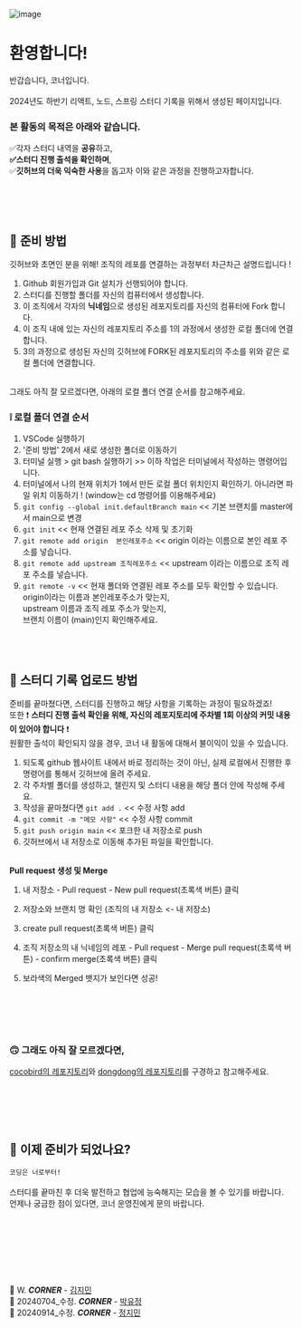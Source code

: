![image](https://github.com/user-attachments/assets/de028d12-13c1-4df0-a76b-d08a066b4d75)

# 환영합니다!
반갑습니다, 코너입니다. </br> </br> 
2024년도 하반기 리액트, 노드, 스프링 스터디 기록을 위해서 생성된 페이지입니다.</br>
### 본 활동의 목적은 아래와 같습니다.
✅각자 스터디 내역을 **공유**하고, </br>
**✅스터디 진행 출석을 확인하며**,</br>
✅**깃허브의 더욱 익숙한 사용**을 돕고자 이와 같은 과정을 진행하고자합니다.   
</br> </br> </br> </br>

## 🤔 준비 방법 
깃허브와 초면인 분을 위해! 조직의 레포를 연결하는 과정부터 차근차근 설명드립니다 !
1. Github 회원가입과 Git 설치가 선행되어야 합니다.
2. 스터디를 진행할 폴더를 자신의 컴퓨터에서 생성합니다.
3. 이 조직에서 각자의 **닉네임**으로 생성된 레포지토리를 자신의 컴퓨터에 Fork  합니다.
4. 이 조직 내에 있는 자신의 레포지토리 주소를 1의 과정에서 생성한 로컬 폴더에 연결합니다.
5. 3의 과정으로 생성된 자신의 깃허브에 FORK된 레포지토리의 주소를 위와 같은 로컬 폴더에 연결합니다.
</br> </br>

그래도 아직 잘 모르겠다면, 아래의 로컬 폴더 연결 순서를 참고해주세요.
### ❕ 로컬 폴더 연결 순서 
1. VSCode 실행하기
2. '준비 방법' 2에서 새로 생성한 폴더로 이동하기
3. 터미널 실행 > git bash 실행하기 >> 이하 작업은 터미널에서 작성하는 명령어입니다.
4. 터미널에서 나의 현재 위치가 1에서 만든 로컬 폴더 위치인지 확인하기.
아니라면 파일 위치 이동하기 ! (window는 cd 명령어를 이용해주세요)
5. ```git config --global init.defaultBranch main``` << 기본 브랜치를 master에서 main으로 변경
6. ``` git init ```
<< 현재 연결된 레포 주소 삭제 및 초기화
7. ``` git remote add origin  본인레포주소 ``` 
<< origin 이라는 이름으로 본인 레포 주소를 넣습니다.
8. ``` git remote add upstream 조직레포주소 ``` 
<< upstream 이라는 이름으로 조직 레포 주소를 넣습니다.
9. ``` git remote -v ```
<< 현재 폴더와 연결된 레포 주소를 모두 확인할 수 있습니다. </br>
origin이라는 이름과 본인레포주소가 맞는지, </br>upstream 이름과 조직 레포 주소가 맞는지, </br>브랜치 이름이 (main)인지 확인해주세요.
</br> </br> </br> </br>


## 🤗 스터디 기록 업로드 방법
준비를 끝마쳤다면, 스터디를 진행하고 해당 사항을 기록하는 과정이 필요하겠죠! </br> 
또한 ❗ **스터디 진행 출석 확인을 위해, 자신의 레포지토리에 주차별 1회 이상의 커밋 내용이 있어야 합니다** ❗  </br> 
원활한 출석이 확인되지 않을 경우, 코너 내 활동에 대해서 불이익이 있을 수 있습니다. </br> 

1. 되도록 github 웹사이트 내에서 바로 정리하는 것이 아닌, 실제 로컬에서 진행한 후 명령어를 통해서 깃허브에 올려 주세요.
2. 각 주차별 폴더를 생성하고, 챌린지 및 스터디 내용을 해당 폴더 안에 작성해 주세요.
3. 작성을 끝마쳤다면 ```git add .``` << 수정 사항 add
4. ```git commit -m "메모 사항"``` << 수정 사항 commit
5. ```git push origin main``` << 포크한 내 저장소로 push
6. 깃허브에서 내 저장소로 이동해 추가된 파일을 확인합니다.

</br> **Pull request 생성 및 Merge**
1. 내 저장소 - Pull request - New pull request(초록색 버튼) 클릭
2. 저장소와 브랜치 명 확인 (조직의 내 저장소 <- 내 저장소)
3. create pull request(초록색 버튼) 클릭
4. 조직 저장소의 내 닉네임의 레포 - Pull request - Merge pull request(초록색 버튼) - confirm merge(초록색 버튼) 클릭
5. 보라색의 Merged 뱃지가 보인다면 성공!
   
   </br></br></br></br>

### 🙃 그래도 아직 잘 모르겠다면, 
[cocobird의 레포지토리](https://github.com/DS-Corner-Study/COCOBIRD/tree/main)와 [dongdong의 레포지토리](https://github.com/DS-Corner-Study-2024-SummerBreak/dongdong)를 구경하고 참고해주세요.

</br> </br> </br> </br>

## 🚀 이제 준비가 되었나요? 
```코딩은 너로부터!```</br> </br>
스터디를 끝마친 후 더욱 발전하고 협업에 능숙해지는 모습을 볼 수 있기를 바랍니다.</br>
언제나 궁금한 점이 있다면, 코너 운영진에게 문의 바랍니다.
</br> </br> </br> </br></br> </br> </br> </br>



🧡 W. _**CORNER**_ - [김지민](https://github.com/jimin-ni)</br>
🧡 20240704_수정. _**CORNER**_ - [박유정](https://github.com/qkrdbwjd)</br>
🧡 20240914_수정. _**CORNER**_ - [정지민](https://github.com/sunflwwer)
